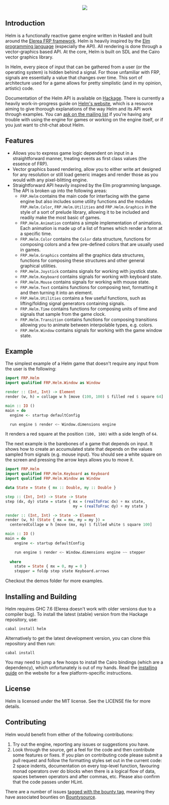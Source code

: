 <p align="center">
  <a href="http://helm-engine.org" title="Homepage"><img src="http://helm-engine.org/img/logo-alt.png"/></a>
</p>

## Introduction

Helm is a functionally reactive game engine written in Haskell and built around
the [Elerea FRP framework](https://github.com/cobbpg/elerea). Helm is
heavily inspired by the [Elm programming language](http://elm-lang.org) (especially the API).
All rendering is done through a vector-graphics based API. At the core, Helm is
built on SDL and the Cairo vector graphics library.

In Helm, every piece of input that can be gathered from a user (or the operating system)
is hidden behind a signal. For those unfamiliar with FRP, signals are essentially
a value that changes over time. This sort of architecture used for a game allows for pretty
simplistic (and in my opinion, artistic) code.

Documentation of the Helm API is available on [Hackage](http://hackage.haskell.org/package/helm).
There is currently a heavily work-in-progress guide on [Helm's website](http://helm-engine.org/guide),
which is a resource aiming to give thorough explanations of the way Helm and its API work through examples.
You can [ask on the mailing list](https://groups.google.com/d/forum/helm-dev) if you're having any trouble
with using the engine for games or working on the engine itself, or if you just want to chit-chat about
Helm.

## Features

* Allows you to express game logic dependent on input in a straightforward manner,
  treating events as first class values (the essence of FRP).
* Vector graphics based rendering, allow you to either write art
  designed for any resolution or still load generic images and render
  those as you would with any pixel-blitting engine.
* Straightforward API heavily inspired by the Elm programming language. The API
  is broken up into the following areas:
  * `FRP.Helm` contains the main code for interfacing with the game engine but
    also includes some utility functions and the modules `FRP.Helm.Color`, `FRP.Helm.Utilities`
    and `FRP.Helm.Graphics` in the style of a sort of prelude library, allowing it to be included
    and readily make the most basic of games.
  * `FRP.Helm.Animation` contains a simple implementation of animations. Each
    animation is made up of a list of frames which render a form at a specific time.
  * `FRP.Helm.Color` contains the `Color` data structure, functions for composing
    colors and a few pre-defined colors that are usually used in games.
  * `FRP.Helm.Graphics` contains all the graphics data structures, functions
    for composing these structures and other general graphical utilities.
  * `FRP.Helm.Joystick` contains signals for working with joystick state.
  * `FRP.Helm.Keyboard` contains signals for working with keyboard state.
  * `FRP.Helm.Mouse` contains signals for working with mouse state.
  * `FRP.Helm.Text` contains functions for composing text, formatting it
    and then turning it into an element.
  * `FRP.Helm.Utilities` contains a few useful functions, such as lifting/folding signal generators
    containing signals.
  * `FRP.Helm.Time` contains functions for composing units of time and signals that sample from the game clock.
  * `FRP.Helm.Transition` contains functions for composing transitions allowing you to animate between interpolable types, e.g. colors.
  * `FRP.Helm.Window` contains signals for working with the game window state.

## Example

The simplest example of a Helm game that doesn't require any input from the user is the following:

```haskell
import FRP.Helm
import qualified FRP.Helm.Window as Window

render :: (Int, Int) -> Element
render (w, h) = collage w h [move (100, 100) $ filled red $ square 64]

main :: IO ()
main = do
  engine <- startup defaultConfig

  run engine $ render <~ Window.dimensions engine
```

It renders a red square at the position `(100, 100)` with a side length of `64`.  
  
The next example is the barebones of a game that depends on input. It shows how to create
an accumulated state that depends on the values sampled from signals (e.g. mouse input).
You should see a white square on the screen and pressing the arrow keys allows you to move it.

```haskell
import FRP.Helm
import qualified FRP.Helm.Keyboard as Keyboard
import qualified FRP.Helm.Window as Window

data State = State { mx :: Double, my :: Double }

step :: (Int, Int) -> State -> State
step (dx, dy) state = state { mx = (realToFrac dx) + mx state,
                              my = (realToFrac dy) + my state }

render :: (Int, Int) -> State -> Element
render (w, h) (State { mx = mx, my = my }) =
  centeredCollage w h [move (mx, my) $ filled white $ square 100]

main :: IO ()
main = do
    engine <- startup defaultConfig

    run engine $ render <~ Window.dimensions engine ~~ stepper
  
  where
    state = State { mx = 0, my = 0 }
    stepper = foldp step state Keyboard.arrows

```

Checkout the demos folder for more examples.

## Installing and Building

Helm requires GHC 7.6 (Elerea doesn't work with older versions due to a compiler bug).
To install the latest (stable) version from the Hackage repository, use:

```
cabal install helm
```

Alternatively to get the latest development version, you can clone this repository and then run:

```
cabal install
```

You may need to jump a few hoops to install the Cairo bindings (which are a dependency),
which unfortunately is out of my hands. Read the [installing guide](http://helm-engine.org/guide/installing/)
on the website for a few platform-specific instructions.

## License

Helm is licensed under the MIT license. See the LICENSE file for more details.

## Contributing

Helm would benefit from either of the following contributions:

1. Try out the engine, reporting any issues or suggestions you have.
2. Look through the source, get a feel for the code and then
   contribute some features or fixes. If you plan on contributing
   code please submit a pull request and follow the formatting
   styles set out in the current code: 2 space indents, documentation
   on every top-level function, favouring monad operators over
   do blocks when there is a logical flow of data, spaces between operators
   and after commas, etc. Please also confirm that the code passes under
   HLint.

There are a number of issues [tagged with the bounty tag](https://github.com/switchface/helm/issues?labels=bounty&state=open),
meaning they have associated bounties on [Bountysource](https://www.bountysource.com/trackers/290443-helm).
